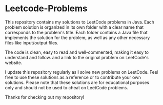 # Leetcode-Problems
This repository contains my solutions to LeetCode problems in Java. Each problem solution is organized in its own folder with a clear name that corresponds to 
the problem's title. Each folder contains a Java file that implements the solution for the problem, as well as any other necessary files like input/output 
files.

The code is clean, easy to read and well-commented, making it easy to understand and follow. and a link to the original problem on LeetCode's 
website.

I update this repository regularly as I solve new problems on LeetCode. Feel free to use these solutions as a reference or to contribute your own solutions. 
Please note that these solutions are for educational purposes only and should not be used to cheat on LeetCode problems.

Thanks for checking out my repository!
